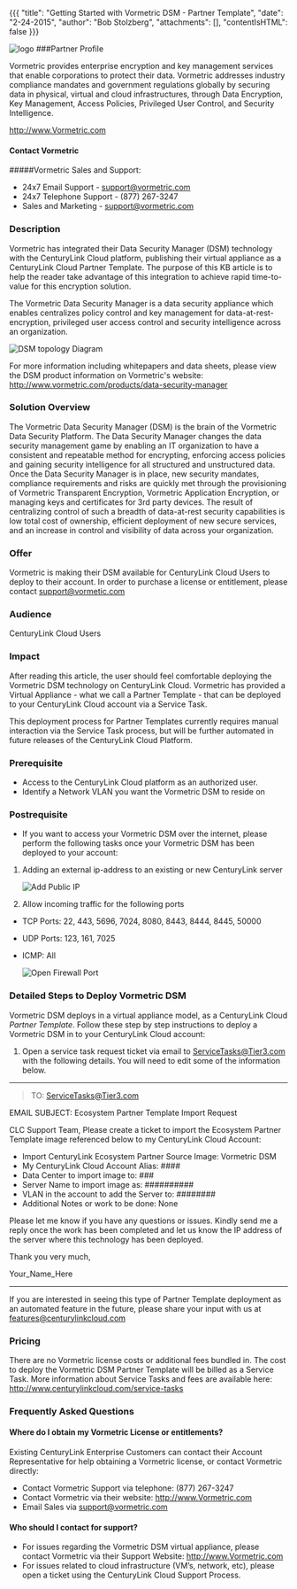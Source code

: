 {{{
"title": "Getting Started with Vormetric DSM - Partner Template",
"date": "2-24-2015",
"author": "Bob Stolzberg",
"attachments": [],
"contentIsHTML": false
}}}

![logo](http://www.vormetric.com/sites/default/files/newsletter-images/vormetric-top-main-logo-2014-0109.jpg)
###Partner Profile

Vormetric provides enterprise encryption and key management services that enable corporations to protect their data.  Vormetric addresses industry compliance mandates and government regulations globally by securing data in physical, virtual and cloud infrastructures, through Data Encryption, Key Management, Access Policies, Privileged User Control, and Security Intelligence.

http://www.Vormetric.com

#### Contact Vormetric
#####Vormetric Sales and Support:
- 24x7 Email Support - support@vormetric.com
- 24x7 Telephone Support - (877) 267-3247
- Sales and Marketing - support@vormetric.com

### Description

Vormetric has integrated their Data Security Manager (DSM) technology with the CenturyLink Cloud platform, publishing their virtual appliance as a CenturyLink Cloud Partner Template.  The purpose of this KB article is to help the reader take advantage of this integration to achieve rapid time-to-value for this encryption solution.

The Vormetric Data Security Manager is a data security appliance which enables centralizes policy control and key management for data-at-rest-encryption, privileged user access control and security intelligence across an organization.

![DSM topology Diagram](http://www.vormetric.com/sites/default/files/vormetric-data-security-manager-2014-0617.png)

For more information including whitepapers and data sheets, please view the DSM product information on Vormetric's website: http://www.vormetric.com/products/data-security-manager

### Solution Overview

The Vormetric Data Security Manager (DSM) is the brain of the Vormetric Data Security Platform. The Data Security Manager changes the data security management game by enabling an IT organization to have a consistent and repeatable method for encrypting, enforcing access policies and gaining security intelligence for all structured and unstructured data. Once the Data Security Manager is in place, new security mandates, compliance requirements and risks are quickly met through the provisioning of Vormetric Transparent Encryption, Vormetric Application Encryption, or managing keys and certificates for 3rd party devices. The result of centralizing control of such a breadth of data-at-rest security capabilities is low total cost of ownership, efficient deployment of new secure services, and an increase in control and visibility of data across your organization.

### Offer
Vormetric is making their DSM available for CenturyLink Cloud Users to deploy to their account.  In order to purchase a license or entitlement, please contact support@vormetic.com


### Audience
CenturyLink Cloud Users

### Impact
After reading this article, the user should feel comfortable deploying the Vormetric DSM technology on CenturyLink Cloud.  Vormetric has provided a Virtual Appliance - what we call a Partner Template - that can be deployed to your CenturyLink Cloud account via a Service Task.  

This deployment process for Partner Templates currently requires manual interaction via the Service Task process, but will be further automated in future releases of the CenturyLink Cloud Platform.


### Prerequisite
- Access to the CenturyLink Cloud platform as an authorized user.
- Identify a Network VLAN you want the Vormetric DSM to reside on

### Postrequisite
- If you want to access your Vormetric DSM over the internet, please perform the following tasks once your Vormetric DSM has been deployed to your account:
1. Adding an external ip-address to an existing or new CenturyLink server

    ![Add Public IP](https://t3n.zendesk.com/attachments/token/kObGC9P2IjP1ate0NexwFNiXz/?name=ip.jpg)

2. Allow incoming traffic for the following ports
- TCP Ports: 22, 443, 5696, 7024, 8080, 8443, 8444, 8445, 50000
- UDP Ports: 123, 161, 7025
- ICMP: All

    ![Open Firewall Port](https://t3n.zendesk.com/attachments/token/1Ufw0JjIWW8XfASYLh4x3Irl9/?name=port.jpg)

### Detailed Steps to Deploy Vormetric DSM
Vormetric DSM deploys in a virtual appliance model, as a CenturyLink Cloud *Partner Template*.  Follow these step by step instructions to deploy a Vormetric DSM in to your CenturyLink Cloud account:  
1. Open a service task request ticket via email to ServiceTasks@Tier3.com with the following details.  You will need to edit some of the information below.

----
>TO: ServiceTasks@Tier3.com
>
EMAIL SUBJECT:   Ecosystem Partner Template Import Request
>
CLC Support Team,
Please create a ticket to import the Ecosystem Partner Template image  referenced below to my CenturyLink Cloud Account:
- Import CenturyLink Ecosystem Partner Source Image: Vormetric DSM
- My CenturyLink Cloud Account Alias: ####
- Data Center to import image to: ###
- Server Name to import image as: ##########
- VLAN in the account to add the Server to: ########
- Additional Notes or work to be done: None
>
Please let me know if you have any questions or issues. Kindly send me a reply once the work has been completed and let us know the IP address of the server where this technology has been deployed.
>
Thank you very much,
>
Your_Name_Here

-----

If you are interested in seeing this type of Partner Template deployment as an automated feature in the future, please share your input with us at [features@centurylinkcloud.com](mailto:features@centurylinkcloud.com)

### Pricing
There are no Vormetric license costs or additional fees bundled in.  The cost to deploy the Vormetric DSM Partner Template will be billed as a Service Task.  More information about Service Tasks and fees are available here: http://www.centurylinkcloud.com/service-tasks

### Frequently Asked Questions

#### Where do I obtain my Vormetric License or entitlements?
Existing CenturyLink Enterprise Customers can contact their Account Representative for help obtaining a Vormetric license, or contact Vormetric directly:
-   Contact Vormetric Support via telephone: (877) 267-3247
-   Contact Vormetric via their website: http://www.Vormetric.com
-   Email Sales via support@vormetric.com

#### Who should I contact for support?
* For issues regarding the Vormetric DSM virtual appliance, please contact Vormetric via their Support Website: http://www.Vormetric.com
* For issues related to cloud infrastructure (VM’s, network, etc), please open a ticket using the CenturyLink Cloud Support Process.